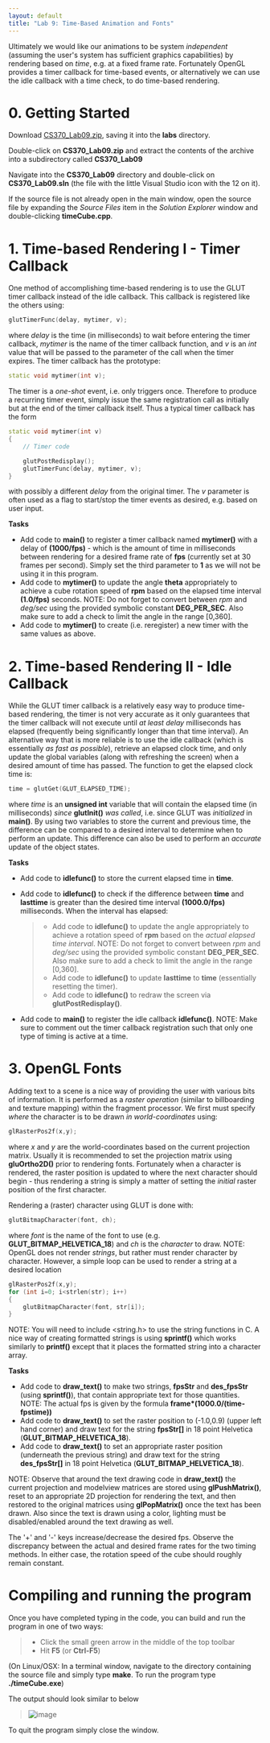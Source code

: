 ```yaml
---
layout: default
title: "Lab 9: Time-Based Animation and Fonts"
---
```


Ultimately we would like our animations to be system *independent* (assuming the user's system has sufficient graphics capabilities) by rendering based on *time*, e.g. at a fixed frame rate. Fortunately OpenGL provides a timer callback for time-based events, or alternatively we can use the idle callback with a time check, to do time-based rendering.

0\. Getting Started
===================

Download [CS370\_Lab09.zip](src/CS370_Lab09.zip), saving it into the **labs** directory.

Double-click on **CS370\_Lab09.zip** and extract the contents of the archive into a subdirectory called **CS370\_Lab09**

Navigate into the **CS370\_Lab09** directory and double-click on **CS370\_Lab09.sln** (the file with the little Visual Studio icon with the 12 on it).

If the source file is not already open in the main window, open the source file by expanding the *Source Files* item in the *Solution Explorer* window and double-clicking **timeCube.cpp**.

1\. Time-based Rendering I - Timer Callback
===========================================

One method of accomplishing time-based rendering is to use the GLUT timer callback instead of the idle callback. This callback is registered like the others using:

```cpp
glutTimerFunc(delay, mytimer, v);
```

where *delay* is the time (in milliseconds) to wait before entering the timer callback, *mytimer* is the name of the timer callback function, and *v* is an *int* value that will be passed to the parameter of the call when the timer expires. The timer callback has the prototype:

```cpp
static void mytimer(int v);
```

The timer is a *one-shot* event, i.e. only triggers once. Therefore to produce a recurring timer event, simply issue the same registration call as initially but at the end of the timer callback itself. Thus a typical timer callback has the form

```cpp
static void mytimer(int v)
{
	// Timer code

	glutPostRedisplay();
	glutTimerFunc(delay, mytimer, v);
}
```

with possibly a different *delay* from the original timer. The *v* parameter is often used as a flag to start/stop the timer events as desired, e.g. based on user input.

**Tasks**

-   Add code to **main()** to register a timer callback named **mytimer()** with a delay of **(1000/fps)** - which is the amount of time in milliseconds between rendering for a desired frame rate of **fps** (currently set at 30 frames per second). Simply set the third parameter to **1** as we will not be using it in this program.
-   Add code to **mytimer()** to update the angle **theta** appropriately to achieve a cube rotation speed of **rpm** based on the elapsed time interval **(1.0/fps)** seconds. NOTE: Do not forget to convert between *rpm* and *deg/sec* using the provided symbolic constant **DEG\_PER\_SEC**. Also make sure to add a check to limit the angle in the range [0,360].
-   Add code to **mytimer()** to create (i.e. reregister) a new timer with the same values as above.

2\. Time-based Rendering II - Idle Callback
===========================================

While the GLUT timer callback is a relatively easy way to produce time-based rendering, the timer is not very accurate as it only guarantees that the timer callback will not execute until *at least* *delay* milliseconds has elapsed (frequently being significantly longer than that time interval). An alternative way that is more reliable is to use the idle callback (which is essentially *as fast as possible*), retrieve an elapsed clock time, and only update the global variables (along with refreshing the screen) when a desired amount of time has passed. The function to get the elapsed clock time is:

```cpp
time = glutGet(GLUT_ELAPSED_TIME);
```

where *time* is an **unsigned int** variable that will contain the elapsed time (in milliseconds) *since* **glutInit()** *was called*, i.e. since GLUT was *initialized* in **main()**. By using two variables to store the current and previous time, the difference can be compared to a desired interval to determine when to perform an update. This difference can also be used to perform an *accurate* update of the object states.

**Tasks**

-   Add code to **idlefunc()** to store the current elapsed time in **time**.
-   Add code to **idlefunc()** to check if the difference between **time** and **lasttime** is greater than the desired time interval **(1000.0/fps)** milliseconds. When the interval has elapsed:

    > -   Add code to **idlefunc()** to update the angle appropriately to achieve a rotation speed of **rpm** based on the *actual elapsed time interval*. NOTE: Do not forget to convert between *rpm* and *deg/sec* using the provided symbolic constant **DEG\_PER\_SEC**. Also make sure to add a check to limit the angle in the range [0,360].
    > -   Add code to **idlefunc()** to update **lasttime** to **time** (essentially resetting the timer).
    > -   Add code to **idlefunc()** to redraw the screen via **glutPostRedisplay()**.

-   Add code to **main()** to register the idle callback **idlefunc()**. NOTE: Make sure to comment out the timer callback registration such that only one type of timing is active at a time.

3\. OpenGL Fonts
================

Adding text to a scene is a nice way of providing the user with various bits of information. It is performed as a *raster operation* (similar to billboarding and texture mapping) within the fragment processor. We first must specify *where* the character is to be drawn *in world-coordinates* using:

```cpp
glRasterPos2f(x,y);
```

where *x* and *y* are the world-coordinates based on the current projection matrix. Usually it is recommended to set the projection matrix using **gluOrtho2D()** prior to rendering fonts. Fortunately when a character is rendered, the raster position is updated to where the next character should begin - thus rendering a string is simply a matter of setting the *initial* raster position of the first character.

Rendering a (raster) character using GLUT is done with:

```cpp
glutBitmapCharacter(font, ch);
```

where *font* is the name of the font to use (e.g. **GLUT\_BITMAP\_HELVETICA\_18**) and *ch* is the *character* to draw. NOTE: OpenGL does not render *strings*, but rather must render character by character. However, a simple loop can be used to render a string at a desired location

```cpp
glRasterPos2f(x,y);
for (int i=0; i<strlen(str); i++)
{
	glutBitmapCharacter(font, str[i]);
}
```

NOTE: You will need to include \<string.h\> to use the string functions in C. A nice way of creating formatted strings is using **sprintf()** which works similarly to **printf()** except that it places the formatted string into a character array.

**Tasks**

-   Add code to **draw\_text()** to make two strings, **fpsStr** and **des\_fpsStr** (using **sprintf()**), that contain appropriate text for those quantities. NOTE: The actual fps is given by the formula **frame\*(1000.0/(time-fpstime))**
-   Add code to **draw\_text()** to set the raster position to (-1.0,0.9) (upper left hand corner) and draw text for the string **fpsStr[]** in 18 point Helvetica (**GLUT\_BITMAP\_HELVETICA\_18**).
-   Add code to **draw\_text()** to set an appropriate raster position (underneath the previous string) and draw text for the string **des\_fpsStr[]** in 18 point Helvetica (**GLUT\_BITMAP\_HELVETICA\_18**).

NOTE: Observe that around the text drawing code in **draw\_text()** the current projection and modelview matrices are stored using **glPushMatrix()**, reset to an appropriate 2D projection for rendering the text, and then restored to the original matrices using **glPopMatrix()** once the text has been drawn. Also since the text is drawn using a color, lighting must be disabled/enabled around the text drawing as well.

The '+' and '-' keys increase/decrease the desired fps. Observe the discrepancy between the actual and desired frame rates for the two timing methods. In either case, the rotation speed of the cube should roughly remain constant.

Compiling and running the program
=================================

Once you have completed typing in the code, you can build and run the program in one of two ways:

> -   Click the small green arrow in the middle of the top toolbar
> -   Hit **F5** (or **Ctrl-F5**)

(On Linux/OSX: In a terminal window, navigate to the directory containing the source file and simply type **make**. To run the program type **./timeCube.exe**)

The output should look similar to below

> ![image](images/lab09/TimeCube.png)

To quit the program simply close the window.

